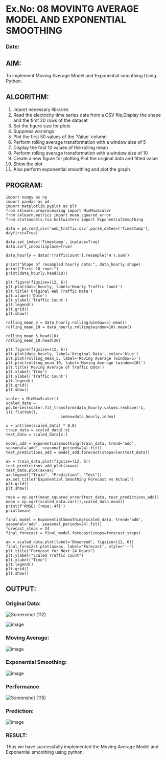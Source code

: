 # Ex.No: 08     MOVINTG AVERAGE MODEL AND EXPONENTIAL SMOOTHING
### Date: 

## AIM:
To implement Moving Average Model and Exponential smoothing Using Python.

## ALGORITHM:
1. Import necessary libraries
2. Read the electricity time series data from a CSV file,Display the shape and the first 20 rows of
the dataset
3. Set the figure size for plots
4. Suppress warnings
5. Plot the first 50 values of the 'Value' column
6. Perform rolling average transformation with a window size of 5
7. Display the first 10 values of the rolling mean
8. Perform rolling average transformation with a window size of 10
9. Create a new figure for plotting,Plot the original data and fitted value
10. Show the plot
11. Also perform exponential smoothing and plot the graph
 
## PROGRAM:

```
import numpy as np
import pandas as pd
import matplotlib.pyplot as plt
from sklearn.preprocessing import MinMaxScaler
from sklearn.metrics import mean_squared_error
from statsmodels.tsa.holtwinters import ExponentialSmoothing

data = pd.read_csv('web_traffic.csv',parse_dates=['Timestamp'], dayfirst=True)

data.set_index('Timestamp', inplace=True)
data.sort_index(inplace=True)

data_hourly = data['TrafficCount'].resample('H').sum()

print("Shape of resampled hourly data:", data_hourly.shape)
print("First 10 rows:")
print(data_hourly.head(10))

plt.figure(figsize=(12, 6))
plt.plot(data_hourly, label='Hourly Traffic Count')
plt.title('Original Web Traffic Data')
plt.xlabel('Date')
plt.ylabel('Traffic Count')
plt.legend()
plt.grid()
plt.show()

rolling_mean_5 = data_hourly.rolling(window=5).mean()
rolling_mean_10 = data_hourly.rolling(window=10).mean()

rolling_mean_5.head(10)
rolling_mean_10.head(20)

plt.figure(figsize=(12, 6))
plt.plot(data_hourly, label='Original Data', color='blue')
plt.plot(rolling_mean_5, label='Moving Average (window=5)')
plt.plot(rolling_mean_10, label='Moving Average (window=10)')
plt.title('Moving Average of Traffic Data')
plt.xlabel('Time')
plt.ylabel('Traffic Count')
plt.legend()
plt.grid()
plt.show()

scaler = MinMaxScaler()
scaled_data = pd.Series(scaler.fit_transform(data_hourly.values.reshape(-1, 1)).flatten(),
                        index=data_hourly.index)

x = int(len(scaled_data) * 0.8)
train_data = scaled_data[:x]
test_data = scaled_data[x:]

model_add = ExponentialSmoothing(train_data, trend='add', seasonal='add', seasonal_periods=24).fit()
test_predictions_add = model_add.forecast(steps=len(test_data))

ax = train_data.plot(figsize=(12, 6))
test_predictions_add.plot(ax=ax)
test_data.plot(ax=ax)
ax.legend(["Train", "Prediction", "Test"])
ax.set_title('Exponential Smoothing Forecast vs Actual')
plt.grid()
plt.show()

rmse = np.sqrt(mean_squared_error(test_data, test_predictions_add))
mean = np.sqrt(scaled_data.var()),scaled_data.mean()
print(f'RMSE: {rmse:.4f}')
print(mean)

final_model = ExponentialSmoothing(scaled_data, trend='add', seasonal='add', seasonal_periods=24).fit()
forecast_steps = 24
final_forecast = final_model.forecast(steps=forecast_steps)

ax = scaled_data.plot(label='Observed', figsize=(12, 6))
final_forecast.plot(ax=ax, label='Forecast', style='--')
plt.title("Forecast for Next 24 Hours")
plt.ylabel("Scaled Traffic Count")
plt.xlabel("Time")
plt.legend()
plt.grid()
plt.show()
```

## OUTPUT:

### Original Data:
![Screenshot (112)](https://github.com/user-attachments/assets/e5e06f81-9b97-47dc-82df-66d616c00569)

![image](https://github.com/user-attachments/assets/4944dad9-36fe-47d3-94d8-27d5c82759f7)

### Moving Average:
![image](https://github.com/user-attachments/assets/e6bc6424-5e8f-4654-8807-a78cee7d44aa)

### Exponential Smoothing:
![image](https://github.com/user-attachments/assets/569f63c8-f7c1-4471-a52e-7003d3fcc617)

### Performance
![Screenshot (115)](https://github.com/user-attachments/assets/9b21ccf5-aa8b-46af-b8b2-da5bcd008ee4)

### Prediction:
![image](https://github.com/user-attachments/assets/f47923c3-9133-47ee-83e8-82992ee31626)

### RESULT:
Thus we have successfully implemented the Moving Average Model and Exponential smoothing using python.
